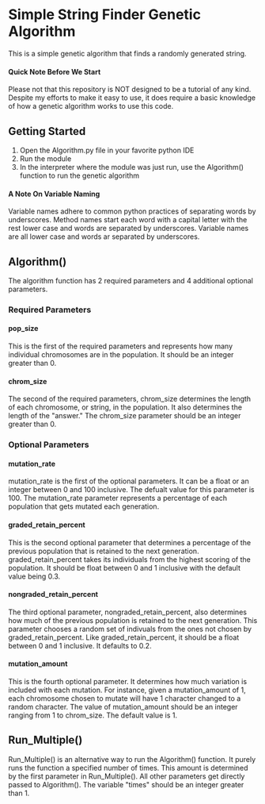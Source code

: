 # Simple String Finder Genetic Algorithm
This is a simple genetic algorithm that finds a randomly generated string.

#### Quick Note Before We Start
Please not that this repository is NOT designed to be a tutorial of any kind. Despite my efforts to make it easy to use, it does require 
a basic knowledge of how a genetic algorithm works to use this code.

## Getting Started
1. Open the Algorithm.py file in your favorite python IDE
2. Run the module
3. In the interpreter where the module was just run, use the Algorithm() function to run the genetic algorithm

#### A Note On Variable Naming
Variable names adhere to common python practices of separating words by underscores. Method names start each word with a capital letter with 
the rest lower case and words are separated by underscores. Variable names are all lower case and words ar separated by underscores.

## Algorithm()
The algorithm function has 2 required parameters and 4 additional optional parameters.
### Required Parameters
  #### pop_size
  This is the first of the required parameters and represents how many individual chromosomes are in the population. It should be an
  integer greater than 0.
  #### chrom_size
  The second of the required parameters, chrom_size determines the length of each chromosome, or string, in the population. It also
  determines the length of the "answer." The chrom_size parameter should be an integer greater than 0.
### Optional Parameters
  #### mutation_rate
  mutation_rate is the first of the optional parameters. It can be a float or an integer between 0 and 100 inclusive. The defualt value for
  this parameter is 100. The mutation_rate parameter represents a percentage of each population that gets mutated each generation.
  #### graded_retain_percent
  This is the second optional parameter that determines a percentage of the previous population that is retained to the next generation. 
  graded_retain_percent takes its individuals from the highest scoring of the population. It should be float between 0 and 1 inclusive with 
  the default value being 0.3. 
  #### nongraded_retain_percent
  The third optional parameter, nongraded_retain_percent, also determines how much of the previous population is retained to the next
  generation. This parameter chooses a random set of indivuals from the ones not chosen by graded_retain_percent. Like
  graded_retain_percent, it should be a float between 0 and 1 inclusive. It defaults to 0.2.
  #### mutation_amount
  This is the fourth optional parameter. It determines how much variation is included with each mutation. For instance, given a
  mutation_amount of 1, each chromosome chosen to mutate will have 1 character changed to a random character. The value of mutation_amount
  should be an integer ranging from 1 to chrom_size. The default value is 1.

## Run_Multiple()
  Run_Multiple() is an alternative way to run the Algorithm() function. It purely runs the function a specified number of times. This amount
  is determined by the first parameter in Run_Multiple(). All other parameters get directly passed to Algorithm(). The variable "times"
  should be an integer greater than 1.
